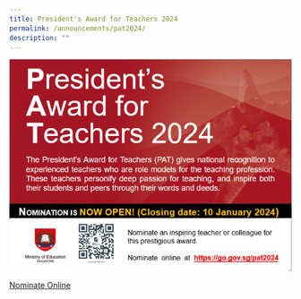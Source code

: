 ```yaml
---
title: President's Award for Teachers 2024
permalink: /announcements/pat2024/
description: ""
---
```

![](/images/pat%202024%20website%20publicity%20image.gif)

[Nominate Online](https://form.gov.sg/650a5bfd07ce8a0011c0133c)